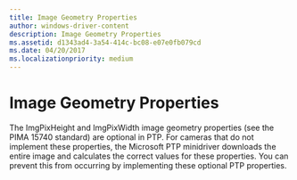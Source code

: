 ```yaml
---
title: Image Geometry Properties
author: windows-driver-content
description: Image Geometry Properties
ms.assetid: d1343ad4-3a54-414c-bc08-e07e0fb079cd
ms.date: 04/20/2017
ms.localizationpriority: medium
---
```


# Image Geometry Properties





The ImgPixHeight and ImgPixWidth image geometry properties (see the PIMA 15740 standard) are optional in PTP. For cameras that do not implement these properties, the Microsoft PTP minidriver downloads the entire image and calculates the correct values for these properties. You can prevent this from occurring by implementing these optional PTP properties.

 

 




